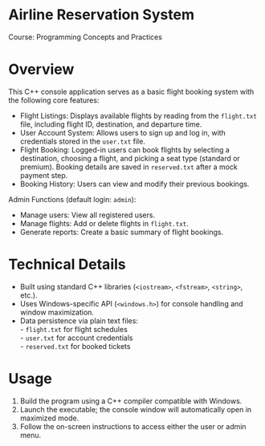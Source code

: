 # Airline Reservation System
Course: Programming Concepts and Practices

# Overview
This C++ console application serves as a basic flight booking system with the following core features:
- Flight Listings: Displays available flights by reading from the `flight.txt` file, including flight ID, destination, and departure time.
- User Account System: Allows users to sign up and log in, with credentials stored in the `user.txt` file.
- Flight Booking: Logged-in users can book flights by selecting a destination, choosing a flight, and picking a seat type (standard or premium). Booking details are saved in `reserved.txt` after a mock payment step.
- Booking History: Users can view and modify their previous bookings.

Admin Functions (default login: `admin`):
- Manage users: View all registered users.
- Manage flights: Add or delete flights in `flight.txt`.
- Generate reports: Create a basic summary of flight bookings.

# Technical Details
- Built using standard C++ libraries (`<iostream>`, `<fstream>`, `<string>`, etc.).
- Uses Windows-specific API (`<windows.h>`) for console handling and window maximization.
- Data persistence via plain text files:
  <br>- `flight.txt` for flight schedules
  <br>- `user.txt` for account credentials
  <br>- `reserved.txt` for booked tickets

# Usage
1. Build the program using a C++ compiler compatible with Windows.
2. Launch the executable; the console window will automatically open in maximized mode.
3. Follow the on-screen instructions to access either the user or admin menu.

